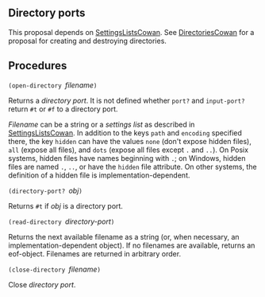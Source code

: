 ## Directory ports

This proposal depends on [SettingsListsCowan](SettingsListsCowan.md).  See [DirectoriesCowan](DirectoriesCowan.md) for a proposal for creating and destroying directories.

## Procedures

`(open-directory `*filename*`)`

Returns a *directory port*. It is not defined whether `port?` and `input-port?` return `#t` or `#f` to a directory port.

*Filename* can be a string or a *settings list* as described in [SettingsListsCowan](SettingsListsCowan.md).  In addition to the keys `path` and `encoding` specified there, the key `hidden` can have the values `none` (don't expose hidden files), `all` (expose all files), and `dots` (expose all files except `.` and `..`).  On Posix systems, hidden files have names beginning with `.`; on Windows, hidden files are named `.`, `..`, or have the `hidden` file attribute.  On other systems, the definition of a hidden file is implementation-dependent.

`(directory-port? `*obj*`)`

Returns `#t` if *obj* is a directory port.

`(read-directory `*directory-port*`)`

Returns the next available filename as a string (or, when necessary, an implementation-dependent object).  If no filenames are available, returns an eof-object.  Filenames are returned in arbitrary order.

`(close-directory `*filename*`)`

Close *directory port*.
